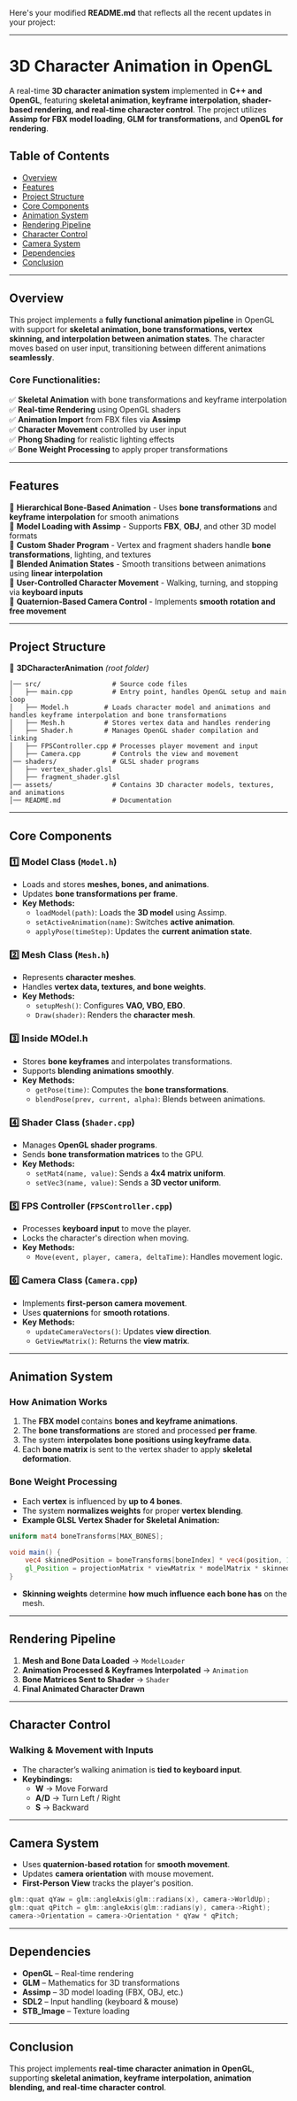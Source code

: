 Here's your modified **README.md** that reflects all the recent updates in your project:

---

# **3D Character Animation in OpenGL**
A real-time **3D character animation system** implemented in **C++ and OpenGL**, featuring **skeletal animation, keyframe interpolation, shader-based rendering, and real-time character control**. The project utilizes **Assimp for FBX model loading**, **GLM for transformations**, and **OpenGL for rendering**.

## **Table of Contents**
- [Overview](#overview)
- [Features](#features)
- [Project Structure](#project-structure)
- [Core Components](#core-components)
- [Animation System](#animation-system)
- [Rendering Pipeline](#rendering-pipeline)
- [Character Control](#character-control)
- [Camera System](#camera-system)
- [Dependencies](#dependencies)
- [Conclusion](#conclusion)

---

## **Overview**
This project implements a **fully functional animation pipeline** in OpenGL with support for **skeletal animation, bone transformations, vertex skinning, and interpolation between animation states**. The character moves based on user input, transitioning between different animations **seamlessly**.

### **Core Functionalities:**
✅ **Skeletal Animation** with bone transformations and keyframe interpolation  
✅ **Real-time Rendering** using OpenGL shaders  
✅ **Animation Import** from FBX files via **Assimp**  
✅ **Character Movement** controlled by user input  
✅ **Phong Shading** for realistic lighting effects  
✅ **Bone Weight Processing** to apply proper transformations  

---

## **Features**
🔹 **Hierarchical Bone-Based Animation** - Uses **bone transformations** and **keyframe interpolation** for smooth animations  
🔹 **Model Loading with Assimp** - Supports **FBX**, **OBJ**, and other 3D model formats  
🔹 **Custom Shader Program** - Vertex and fragment shaders handle **bone transformations**, lighting, and textures  
🔹 **Blended Animation States** - Smooth transitions between animations using **linear interpolation**  
🔹 **User-Controlled Character Movement** - Walking, turning, and stopping via **keyboard inputs**  
🔹 **Quaternion-Based Camera Control** - Implements **smooth rotation and free movement**  

---

## **Project Structure**
📂 **3DCharacterAnimation** *(root folder)*
```
│── src/                  # Source code files
│   ├── main.cpp          # Entry point, handles OpenGL setup and main loop
│   ├── Model.h         # Loads character model and animations and handles keyframe interpolation and bone transformations
│   ├── Mesh.h          # Stores vertex data and handles rendering
│   ├── Shader.h        # Manages OpenGL shader compilation and linking
│   ├── FPSController.cpp # Processes player movement and input
│   ├── Camera.cpp        # Controls the view and movement
│── shaders/              # GLSL shader programs
│   ├── vertex_shader.glsl
│   ├── fragment_shader.glsl
│── assets/               # Contains 3D character models, textures, and animations
│── README.md             # Documentation
```

---

## **Core Components**
### **1️⃣ Model Class (`Model.h`)**
- Loads and stores **meshes, bones, and animations**.
- Updates **bone transformations per frame**.
- **Key Methods:**
  - `loadModel(path)`: Loads the **3D model** using Assimp.
  - `setActiveAnimation(name)`: Switches **active animation**.
  - `applyPose(timeStep)`: Updates the **current animation state**.

### **2️⃣ Mesh Class (`Mesh.h`)**
- Represents **character meshes**.
- Handles **vertex data, textures, and bone weights**.
- **Key Methods:**
  - `setupMesh()`: Configures **VAO, VBO, EBO**.
  - `Draw(shader)`: Renders the **character mesh**.

### **3️⃣ Inside MOdel.h**
- Stores **bone keyframes** and interpolates transformations.
- Supports **blending animations smoothly**.
- **Key Methods:**
  - `getPose(time)`: Computes the **bone transformations**.
  - `blendPose(prev, current, alpha)`: Blends between animations.

### **4️⃣ Shader Class (`Shader.cpp`)**
- Manages **OpenGL shader programs**.
- Sends **bone transformation matrices** to the GPU.
- **Key Methods:**
  - `setMat4(name, value)`: Sends a **4x4 matrix uniform**.
  - `setVec3(name, value)`: Sends a **3D vector uniform**.

### **5️⃣ FPS Controller (`FPSController.cpp`)**
- Processes **keyboard input** to move the player.
- Locks the character's direction when moving.
- **Key Methods:**
  - `Move(event, player, camera, deltaTime)`: Handles movement logic.

### **6️⃣ Camera Class (`Camera.cpp`)**
- Implements **first-person camera movement**.
- Uses **quaternions** for **smooth rotations**.
- **Key Methods:**
  - `updateCameraVectors()`: Updates **view direction**.
  - `GetViewMatrix()`: Returns the **view matrix**.

---

## **Animation System**
### **How Animation Works**
1. The **FBX model** contains **bones and keyframe animations**.
2. The **bone transformations** are stored and processed **per frame**.
3. The system **interpolates bone positions using keyframe data**.
4. Each **bone matrix** is sent to the vertex shader to apply **skeletal deformation**.

### **Bone Weight Processing**
- Each **vertex** is influenced by **up to 4 bones**.
- The system **normalizes weights** for proper **vertex blending**.
- **Example GLSL Vertex Shader for Skeletal Animation:**
```glsl
uniform mat4 boneTransforms[MAX_BONES];

void main() {
    vec4 skinnedPosition = boneTransforms[boneIndex] * vec4(position, 1.0);
    gl_Position = projectionMatrix * viewMatrix * modelMatrix * skinnedPosition;
}
```
- **Skinning weights** determine **how much influence each bone has** on the mesh.

---

## **Rendering Pipeline**
1. **Mesh and Bone Data Loaded** → `ModelLoader`
2. **Animation Processed & Keyframes Interpolated** → `Animation`
3. **Bone Matrices Sent to Shader** → `Shader`
4. **Final Animated Character Drawn** 

---

## **Character Control**
### **Walking & Movement with Inputs**
- The character’s walking animation is **tied to keyboard input**.
- **Keybindings:**
  - **W** → Move Forward
  - **A/D** → Turn Left / Right
  - **S** → Backward
---

## **Camera System**
- Uses **quaternion-based rotation** for **smooth movement**.
- Updates **camera orientation** with mouse movement.
- **First-Person View** tracks the player's position.
```cpp
glm::quat qYaw = glm::angleAxis(glm::radians(x), camera->WorldUp);
glm::quat qPitch = glm::angleAxis(glm::radians(y), camera->Right);
camera->Orientation = camera->Orientation * qYaw * qPitch;
```

---

## **Dependencies**
- **OpenGL** – Real-time rendering
- **GLM** – Mathematics for 3D transformations
- **Assimp** – 3D model loading (FBX, OBJ, etc.)
- **SDL2** – Input handling (keyboard & mouse)
- **STB_Image** – Texture loading

---

## **Conclusion**
This project implements **real-time character animation in OpenGL**, supporting **skeletal animation, keyframe interpolation, animation blending, and real-time character control**. 
